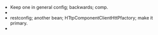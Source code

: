 - Keep one in general config; backwards; comp.
-
- restconfig; another bean; HTtpComponentClientHttPfactory; make it primary.
-